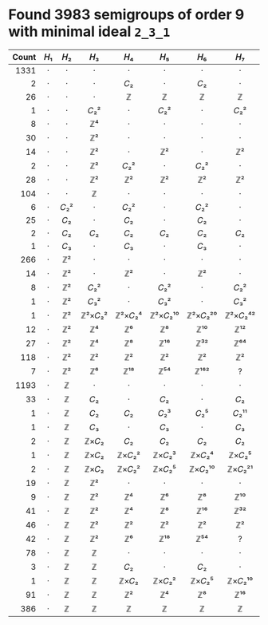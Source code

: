 # Found 3983 semigroups of order 9 with minimal ideal `2_3_1`


Count | 𝐻₁ | 𝐻₂ | 𝐻₃ | 𝐻₄ | 𝐻₅ | 𝐻₆ | 𝐻₇ | 𝐻₈ | 𝐻₉ | 𝐻₁₀
--: | :--: | :--: | :--: | :--: | :--: | :--: | :--: | :--: | :--: | :--:
1331 | · | · | · | · | · | · | · | · | · | ·
2 | · | · | · | 𝐶₂ | · | 𝐶₂ | · | 𝐶₂ | · | 𝐶₂
26 | · | · | · | ℤ | ℤ | ℤ | ℤ | ℤ | ℤ | ℤ
1 | · | · | 𝐶₂² | · | 𝐶₂² | · | 𝐶₂² | · | 𝐶₂² | ·
8 | · | · | ℤ⁴ | · | · | · | · | · | · | ·
30 | · | · | ℤ² | · | · | · | · | · | · | ·
14 | · | · | ℤ² | · | ℤ² | · | ℤ² | · | ℤ² | ·
2 | · | · | ℤ² | 𝐶₂² | · | 𝐶₂² | · | 𝐶₂² | · | 𝐶₂²
28 | · | · | ℤ² | ℤ² | ℤ² | ℤ² | ℤ² | ℤ² | ℤ² | ℤ²
104 | · | · | ℤ | · | · | · | · | · | · | ·
6 | · | 𝐶₂² | · | 𝐶₂² | · | 𝐶₂² | · | 𝐶₂² | · | 𝐶₂²
25 | · | 𝐶₂ | · | 𝐶₂ | · | 𝐶₂ | · | 𝐶₂ | · | 𝐶₂
2 | · | 𝐶₂ | 𝐶₂ | 𝐶₂ | 𝐶₂ | 𝐶₂ | 𝐶₂ | 𝐶₂ | 𝐶₂ | 𝐶₂
1 | · | 𝐶₃ | · | 𝐶₃ | · | 𝐶₃ | · | 𝐶₃ | · | 𝐶₃
266 | · | ℤ² | · | · | · | · | · | · | · | ·
14 | · | ℤ² | · | ℤ² | · | ℤ² | · | ℤ² | · | ℤ²
8 | · | ℤ² | 𝐶₂² | · | 𝐶₂² | · | 𝐶₂² | · | 𝐶₂² | ·
1 | · | ℤ² | 𝐶₃² | · | 𝐶₃² | · | 𝐶₃² | · | 𝐶₃² | ·
1 | · | ℤ² | ℤ²×𝐶₂² | ℤ²×𝐶₂⁴ | ℤ²×𝐶₂¹⁰ | ℤ²×𝐶₂²⁰ | ℤ²×𝐶₂⁴² | ℤ²×𝐶₂⁸⁴ | ? | ?
12 | · | ℤ² | ℤ⁴ | ℤ⁶ | ℤ⁸ | ℤ¹⁰ | ℤ¹² | ℤ¹⁴ | ℤ¹⁶ | ℤ¹⁸
27 | · | ℤ² | ℤ⁴ | ℤ⁸ | ℤ¹⁶ | ℤ³² | ℤ⁶⁴ | ℤ¹²⁸ | ? | ?
118 | · | ℤ² | ℤ² | ℤ² | ℤ² | ℤ² | ℤ² | ℤ² | ℤ² | ℤ²
7 | · | ℤ² | ℤ⁶ | ℤ¹⁸ | ℤ⁵⁴ | ℤ¹⁶² | ? | ? | ? | ?
1193 | · | ℤ | · | · | · | · | · | · | · | ·
33 | · | ℤ | 𝐶₂ | · | 𝐶₂ | · | 𝐶₂ | · | 𝐶₂ | ·
1 | · | ℤ | 𝐶₂ | 𝐶₂ | 𝐶₂³ | 𝐶₂⁵ | 𝐶₂¹¹ | 𝐶₂²¹ | ? | ?
1 | · | ℤ | 𝐶₃ | · | 𝐶₃ | · | 𝐶₃ | · | 𝐶₃ | ·
2 | · | ℤ | ℤ×𝐶₂ | 𝐶₂ | 𝐶₂ | 𝐶₂ | 𝐶₂ | 𝐶₂ | 𝐶₂ | 𝐶₂
1 | · | ℤ | ℤ×𝐶₂ | ℤ×𝐶₂² | ℤ×𝐶₂³ | ℤ×𝐶₂⁴ | ℤ×𝐶₂⁵ | ℤ×𝐶₂⁶ | ℤ×𝐶₂⁷ | ℤ×𝐶₂⁸
2 | · | ℤ | ℤ×𝐶₂ | ℤ×𝐶₂² | ℤ×𝐶₂⁵ | ℤ×𝐶₂¹⁰ | ℤ×𝐶₂²¹ | ℤ×𝐶₂⁴² | ? | ?
19 | · | ℤ | ℤ² | · | · | · | · | · | · | ·
9 | · | ℤ | ℤ² | ℤ⁴ | ℤ⁶ | ℤ⁸ | ℤ¹⁰ | ℤ¹² | ℤ¹⁴ | ?
41 | · | ℤ | ℤ² | ℤ⁴ | ℤ⁸ | ℤ¹⁶ | ℤ³² | ℤ⁶⁴ | ? | ?
46 | · | ℤ | ℤ² | ℤ² | ℤ² | ℤ² | ℤ² | ℤ² | ℤ² | ℤ²
42 | · | ℤ | ℤ² | ℤ⁶ | ℤ¹⁸ | ℤ⁵⁴ | ? | ? | ? | ?
78 | · | ℤ | ℤ | · | · | · | · | · | · | ·
3 | · | ℤ | ℤ | 𝐶₂ | · | 𝐶₂ | · | 𝐶₂ | · | 𝐶₂
1 | · | ℤ | ℤ | ℤ×𝐶₂ | ℤ×𝐶₂² | ℤ×𝐶₂⁵ | ℤ×𝐶₂¹⁰ | ℤ×𝐶₂²¹ | ℤ×𝐶₂⁴² | ℤ×𝐶₂⁸⁵
91 | · | ℤ | ℤ | ℤ² | ℤ⁴ | ℤ⁸ | ℤ¹⁶ | ℤ³² | ? | ?
386 | · | ℤ | ℤ | ℤ | ℤ | ℤ | ℤ | ℤ | ℤ | ℤ
